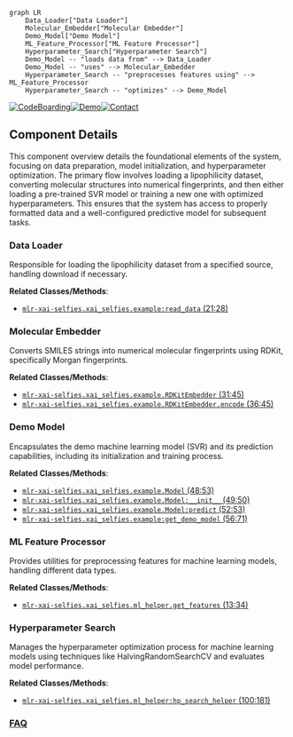 ```mermaid
graph LR
    Data_Loader["Data Loader"]
    Molecular_Embedder["Molecular Embedder"]
    Demo_Model["Demo Model"]
    ML_Feature_Processor["ML Feature Processor"]
    Hyperparameter_Search["Hyperparameter Search"]
    Demo_Model -- "loads data from" --> Data_Loader
    Demo_Model -- "uses" --> Molecular_Embedder
    Hyperparameter_Search -- "preprocesses features using" --> ML_Feature_Processor
    Hyperparameter_Search -- "optimizes" --> Demo_Model
```
[![CodeBoarding](https://img.shields.io/badge/Generated%20by-CodeBoarding-9cf?style=flat-square)](https://github.com/CodeBoarding/GeneratedOnBoardings)[![Demo](https://img.shields.io/badge/Try%20our-Demo-blue?style=flat-square)](https://www.codeboarding.org/demo)[![Contact](https://img.shields.io/badge/Contact%20us%20-%20contact@codeboarding.org-lightgrey?style=flat-square)](mailto:contact@codeboarding.org)

## Component Details

This component overview details the foundational elements of the system, focusing on data preparation, model initialization, and hyperparameter optimization. The primary flow involves loading a lipophilicity dataset, converting molecular structures into numerical fingerprints, and then either loading a pre-trained SVR model or training a new one with optimized hyperparameters. This ensures that the system has access to properly formatted data and a well-configured predictive model for subsequent tasks.

### Data Loader
Responsible for loading the lipophilicity dataset from a specified source, handling download if necessary.


**Related Classes/Methods**:

- <a href="https://github.com/Bayer-Group/mlr-xai-selfies/blob/master/xai_selfies/example.py#L21-L28" target="_blank" rel="noopener noreferrer">`mlr-xai-selfies.xai_selfies.example:read_data` (21:28)</a>


### Molecular Embedder
Converts SMILES strings into numerical molecular fingerprints using RDKit, specifically Morgan fingerprints.


**Related Classes/Methods**:

- <a href="https://github.com/Bayer-Group/mlr-xai-selfies/blob/master/xai_selfies/example.py#L31-L45" target="_blank" rel="noopener noreferrer">`mlr-xai-selfies.xai_selfies.example.RDKitEmbedder` (31:45)</a>
- <a href="https://github.com/Bayer-Group/mlr-xai-selfies/blob/master/xai_selfies/example.py#L36-L45" target="_blank" rel="noopener noreferrer">`mlr-xai-selfies.xai_selfies.example.RDKitEmbedder.encode` (36:45)</a>


### Demo Model
Encapsulates the demo machine learning model (SVR) and its prediction capabilities, including its initialization and training process.


**Related Classes/Methods**:

- <a href="https://github.com/Bayer-Group/mlr-xai-selfies/blob/master/xai_selfies/example.py#L48-L53" target="_blank" rel="noopener noreferrer">`mlr-xai-selfies.xai_selfies.example.Model` (48:53)</a>
- <a href="https://github.com/Bayer-Group/mlr-xai-selfies/blob/master/xai_selfies/example.py#L49-L50" target="_blank" rel="noopener noreferrer">`mlr-xai-selfies.xai_selfies.example.Model:__init__` (49:50)</a>
- <a href="https://github.com/Bayer-Group/mlr-xai-selfies/blob/master/xai_selfies/example.py#L52-L53" target="_blank" rel="noopener noreferrer">`mlr-xai-selfies.xai_selfies.example.Model:predict` (52:53)</a>
- <a href="https://github.com/Bayer-Group/mlr-xai-selfies/blob/master/xai_selfies/example.py#L56-L71" target="_blank" rel="noopener noreferrer">`mlr-xai-selfies.xai_selfies.example:get_demo_model` (56:71)</a>


### ML Feature Processor
Provides utilities for preprocessing features for machine learning models, handling different data types.


**Related Classes/Methods**:

- <a href="https://github.com/Bayer-Group/mlr-xai-selfies/blob/master/xai_selfies/ml_helper.py#L13-L34" target="_blank" rel="noopener noreferrer">`mlr-xai-selfies.xai_selfies.ml_helper.get_features` (13:34)</a>


### Hyperparameter Search
Manages the hyperparameter optimization process for machine learning models using techniques like HalvingRandomSearchCV and evaluates model performance.


**Related Classes/Methods**:

- <a href="https://github.com/Bayer-Group/mlr-xai-selfies/blob/master/xai_selfies/ml_helper.py#L100-L181" target="_blank" rel="noopener noreferrer">`mlr-xai-selfies.xai_selfies.ml_helper:hp_search_helper` (100:181)</a>




### [FAQ](https://github.com/CodeBoarding/GeneratedOnBoardings/tree/main?tab=readme-ov-file#faq)